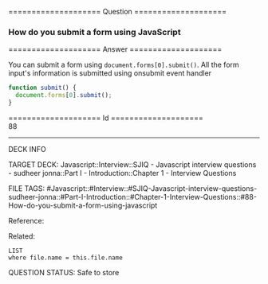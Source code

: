 ==================== Question ====================  

### How do you submit a form using JavaScript  

==================== Answer ====================  

You can submit a form using `document.forms[0].submit()`. All the form input's
information is submitted using onsubmit event handler

```javascript
function submit() {
  document.forms[0].submit();
}
```

==================== Id ====================  
88

---

DECK INFO

TARGET DECK: Javascript::Interview::SJIQ - Javascript interview questions - sudheer jonna::Part I - Introduction::Chapter 1 - Interview Questions

FILE TAGS: #Javascript::#Interview::#SJIQ-Javascript-interview-questions-sudheer-jonna::#Part-I-Introduction::#Chapter-1-Interview-Questions::#88-How-do-you-submit-a-form-using-javascript

Reference:

Related:

```dataview
LIST
where file.name = this.file.name
```

QUESTION STATUS: Safe to store
